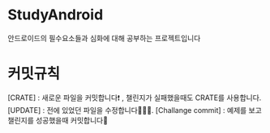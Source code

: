 # StudyAndroid
안드로이드의 필수요소들과 심화에 대해 공부하는 프로젝트입니다

# 커밋규칙 

[CRATE] : 새로운 파일을 커밋합니다❗️ , 챌린지가 실패했을때도 CRATE를 사용합니다.  
  [UPDATE] : 전에 있었던 파일을 수정합니다🧑🏻‍🔧. 
    [Challange commit] : 예제를 보고 챌린지를 성공했을때 커밋합니다👻  
